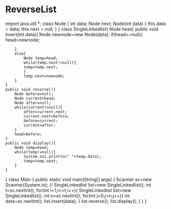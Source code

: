 # ReverseList
import java.util.*;
class Node {
    int data;
    Node next;
    Node(int data) {
        this.data = data;
        this.next = null;
    }
}
class SingleLinkedlist{
    Node head;
    public void insert(int data){
        Node newnode=new Node(data);
        if(head==null){
            head=newnode;
            
        }
        else{
            Node temp=head;
            while(temp.next!=null){
            temp=temp.next;
            }
            temp.next=newnode;
        }
    }
    public void reverse(){
        Node before=null;
        Node current=head;
        Node after=null;
        while(current!=null){
            after=current.next;
            current.next=before;
            before=current;
            current=after;
        }
        head=before;
    }
    public void display(){
        Node temp=head;
        while(temp!=null){
            System.out.println(" "+temp.data);
            temp=temp.next;
        }
    }
}
class Main
{
	public static void main(String[] args) 
	{
	    Scanner sc=new Scanner(System.in);
	   // SingleLinkedlist list=new SingleLinkedlist();
	    int t=sc.nextInt();
	    for(int i=1;i<=t;i++){
	        SingleLinkedlist list=new SingleLinkedlist();
	        int n=sc.nextInt();
	        for(int j=0;j<n;j++){
	            int data=sc.nextInt();
	            list.insert(data);
	        }
	        list.reverse();
	        list.display();
	    }
	}
}
